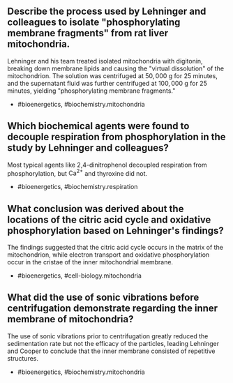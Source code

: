 ## Describe the process used by Lehninger and colleagues to isolate "phosphorylating membrane fragments" from rat liver mitochondria.

Lehninger and his team treated isolated mitochondria with digitonin, breaking down membrane lipids and causing the "virtual dissolution" of the mitochondrion. The solution was centrifuged at $50,000 \mathrm{~g}$ for 25 minutes, and the supernatant fluid was further centrifuged at $100,000 \mathrm{~g}$ for 25 minutes, yielding "phosphorylating membrane fragments."

- #bioenergetics, #biochemistry.mitochondria

## Which biochemical agents were found to decouple respiration from phosphorylation in the study by Lehninger and colleagues?

Most typical agents like 2,4-dinitrophenol decoupled respiration from phosphorylation, but $\mathrm{Ca}^{2+}$ and thyroxine did not.

- #bioenergetics, #biochemistry.respiration

## What conclusion was derived about the locations of the citric acid cycle and oxidative phosphorylation based on Lehninger's findings?

The findings suggested that the citric acid cycle occurs in the matrix of the mitochondrion, while electron transport and oxidative phosphorylation occur in the cristae of the inner mitochondrial membrane.

- #bioenergetics, #cell-biology.mitochondria

## What did the use of sonic vibrations before centrifugation demonstrate regarding the inner membrane of mitochondria?

The use of sonic vibrations prior to centrifugation greatly reduced the sedimentation rate but not the efficacy of the particles, leading Lehninger and Cooper to conclude that the inner membrane consisted of repetitive structures.

- #bioenergetics, #biochemistry.mitochondria